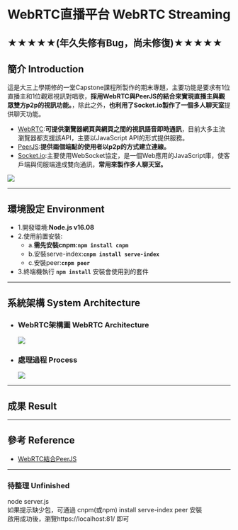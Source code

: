 # WebRTC直播平台 WebRTC Streaming

## ★★★★★(年久失修有Bug，尚未修復)★★★★★
## 簡介 Introduction
這是大三上學期修的一堂Capstone課程所製作的期末專題，主要功能是要求有1位直播主和1位觀眾視訊對唱歌，**採用WebRTC與PeerJS的結合來實現直播主與觀眾雙方p2p的視訊功能。**，除此之外，**也利用了Socket.io製作了一個多人聊天室**提供聊天功能。


- [WebRTC](https://webrtc.org/):**可提供瀏覽器網頁與網頁之間的視訊語音即時通訊**，目前大多主流瀏覽器都支援該API，主要以JavaScript API的形式提供服務。
- [PeerJS](https://peerjs.com/):**提供兩個端點的使用者以p2p的方式建立連線。**
- [Socket.io](https://socket.io/):主要使用WebSocket協定，是一個Web應用的JavaScript庫，使客戶端與伺服端達成雙向通訊，**常用來製作多人聊天室。**

![](https://i.imgur.com/l9493AC.png)

----------------------------------------

## 環境設定 Environment
- 1.開發環境:**Node.js v16.08**
- 2.使用前置安裝:
    - a.**需先安裝cnpm:```npm install cnpm```**
    - b.安裝serve-index:**```cnpm install serve-index```**
    - c.安裝peer:**```cnpm peer```**
- 3.終端機執行 **```npm install```** 安裝會使用到的套件

----------------------------------------
## 系統架構 System Architecture
- ### WebRTC架構圖 WebRTC Architecture
    ![](https://i.imgur.com/iQTNKkh.png)


- ### 處理過程 Process
    ![](https://i.imgur.com/KYHqut2.png)


----------------------------------------
## 成果 Result


----------------------------------------
## 參考 Reference

- [WebRTC結合PeerJS](https://www.cnblogs.com/yjmyzz/p/peerjs-tutorial.html)

----------------------------------------
### 待整理 Unfinished

node server.js \
如果提示缺少包，可通過 cnpm(或npm) install serve-index peer 安裝 \
啟用成功後，瀏覽https://localhost:81/ 即可
